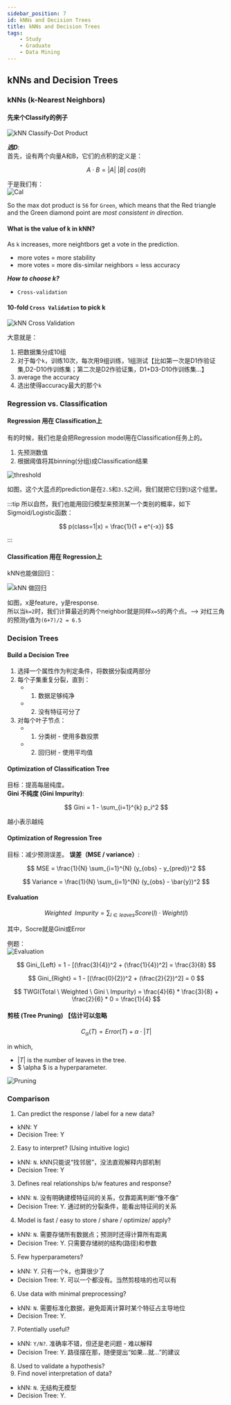 ```yaml
---
sidebar_position: 7
id: kNNs and Decision Trees
title: kNNs and Decision Trees
tags:
    - Study
    - Graduate
    - Data Mining
---
```


## kNNs and Decision Trees

### kNNs (k-Nearest Neighbors)

#### 先来个Classify的例子

![kNN Classify-Dot Product](https://jcqn.oss-cn-beijing.aliyuncs.com/img_blog/514DM/514DM_16.png)

**_选D_**:  
首先，设有两个向量A和B，它们的点积的定义是：

$$
A \cdot B = |A| \ |B| \ cos(\theta)
$$

于是我们有：  
![Cal](https://jcqn.oss-cn-beijing.aliyuncs.com/img_blog/514DM/514DM_17.png)

So the max dot product is `56` for `Green`, which means that the Red triangle and the Green diamond point are _most consistent in direction_.

#### What is the value of k in kNN?

As `k` increases, more neightbors get a vote in the prediction.

- more votes = more stability
- more votes = more dis-similar neighbors = less accuracy

**_How to choose k?_**

- `Cross-validation`

#### 10-fold `Cross Validation` to pick k

![kNN Cross Validation](https://jcqn.oss-cn-beijing.aliyuncs.com/img_blog/514DM/514DM_18.png)

大意就是：

1. 把数据集分成10组
2. 对于每个`k`，训练10次，每次用9组训练，1组测试【比如第一次是D1作验证集,D2-D10作训练集；第二次是D2作验证集，D1+D3-D10作训练集...】
3. average the accuracy
4. 选出使得accuracy最大的那个`k`

### Regression vs. Classification

#### Regression 用在 Classification上

有的时候，我们也是会把Regression model用在Classification任务上的。

1. 先预测数值
2. 根据阈值将其binning(分组)成Classification结果

![threshold](https://jcqn.oss-cn-beijing.aliyuncs.com/img_blog/514DM/514DM_19.png)

如图，这个大蓝点的prediction是在`2.5`和`3.5`之间，我们就把它归到`3`这个组里。

:::tip
所以自然，我们也能用回归模型来预测某一个类别的概率，如下Sigmoid/Logistic函数：

$$
p(class=1|x) = \frac{1}{1 + e^{-x}}
$$

:::

#### Classification 用在 Regression上

kNN也能做回归：

![kNN 做回归](https://jcqn.oss-cn-beijing.aliyuncs.com/img_blog/514DM/514DM_20.png)

如图，x是feature，y是response.  
所以当`k=2`时，我们计算最近的两个neighbor就是同样`x=5`的两个点。--> 对红三角的预测y值为`(6+7)/2 = 6.5`

### Decision Trees

#### Build a Decision Tree

1. 选择一个属性作为判定条件，将数据分裂成两部分
2. 每个子集重复分裂，直到：
    -   1. 数据足够纯净
    -   2. 没有特征可分了
3. 对每个叶子节点：
    -   1. 分类树 - 使用多数投票
    -   2. 回归树 - 使用平均值

#### Optimization of Classification Tree

目标：提高每层纯度。  
**Gini 不纯度 (Gini Impurity)**:

$$
Gini = 1 - \sum_{i=1}^{k} p_i^2
$$

越小表示越纯

#### Optimization of Regression Tree

目标：减少预测误差。
**误差（MSE / variance）**:

$$
MSE = \frac{1}{N} \sum_{i=1}^{N} (y_{obs} - y_{pred})^2
$$

$$
Variance = \frac{1}{N} \sum_{i=1}^{N} (y_{obs} - \bar{y})^2
$$

#### Evaluation

$$
Weighted \ \ Impurity = \sum_{l \in leaves} Score(l) \cdot Weight(l)
$$

其中，Socre就是Gini或Error

例题：  
![Evaluation](https://jcqn.oss-cn-beijing.aliyuncs.com/img_blog/514DM/514DM_21.png)

$$
Gini_{Left} = 1 - [(\frac{3}{4})^2 + (\frac{1}{4})^2] = \frac{3}{8}
$$

$$
Gini_{Right} = 1 - [(\frac{0}{2})^2 + (\frac{2}{2})^2] = 0
$$

$$
TWGI(Total \ Weighted \ Gini \ Impurity) = \frac{4}{6} * \frac{3}{8} + \frac{2}{6} * 0 = \frac{1}{4}
$$

#### 剪枝 (Tree Pruning) 【估计可以忽略

$$
C_{\alpha}(T) = Error(T) + \alpha \cdot |T|
$$

in which,

- $|T|$ is the number of leaves in the tree.
- $ \alpha $ is a hyperparameter.

![Pruning](https://jcqn.oss-cn-beijing.aliyuncs.com/img_blog/514DM/514DM_22.png)

### Comparison

1. Can predict the response / label for a new data?

- kNN: Y
- Decision Tree: Y

2. Easy to interpret? (Using intuitive logic)

- kNN: `N`. kNN只能说“找邻居”，没法直观解释内部机制
- Decision Tree: Y

3. Defines real relationships b/w features and response?

- kNN: `N`. 没有明确建模特征间的关系，仅靠距离判断“像不像”
- Decision Tree: Y. 通过树的分裂条件，能看出特征间的关系

4. Model is fast / easy to store / share / optimize/ apply?

- kNN: `N`. 需要存储所有数据点；预测时还得计算所有距离
- Decision Tree: Y. 只需要存储树的结构(路径)和参数

5. Few hyperparameters?

- kNN: Y. 只有一个k，也算很少了
- Decision Tree: Y. 可以一个都没有。当然剪枝啥的也可以有

6. Use data with minimal preprocessing?

- kNN: `N`. 需要标准化数据，避免距离计算时某个特征占主导地位
- Decision Tree: Y.

7. Potentially useful?

- kNN: `Y/N?`. 准确率不错，但还是老问题 - 难以解释
- Decision Tree: Y. 路径摆在那，随便提出“如果...就...”的建议

8. Used to validate a hypothesis?
9. Find novel interpretation of data?

- kNN: `N`. 无结构无模型
- Decision Tree: Y.
